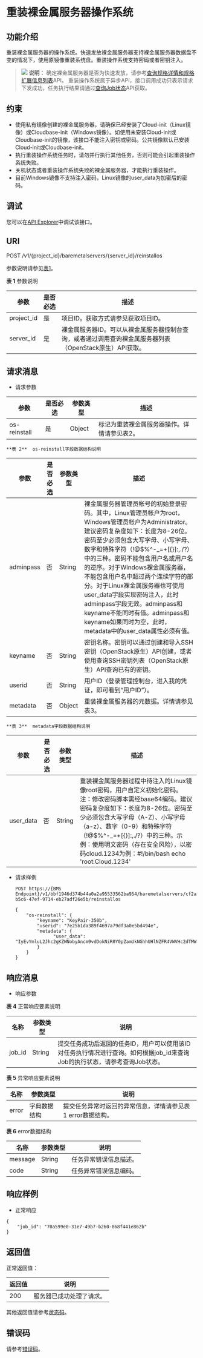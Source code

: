 # 重装裸金属服务器操作系统<a name="bms_api_0612"></a>

## 功能介绍<a name="section61372619"></a>

重装裸金属服务器的操作系统。快速发放裸金属服务器支持裸金属服务器数据盘不变的情况下，使用原镜像重装系统盘。重装操作系统支持密码或者密钥注入。

>![](public_sys-resources/icon-note.gif) **说明：** 
>确定裸金属服务器是否为快速发放，请参考[查询规格详情和规格扩展信息列表](查询规格详情和规格扩展信息列表.md)API。
>重装操作系统属于异步API，接口调用成功只表示请求下发成功，任务执行结果请通过[查询Job状态](查询Job状态.md)API获取。

## 约束<a name="section14303616615"></a>

-   使用私有镜像创建的裸金属服务器，请确保已经安装了Cloud-init（Linux镜像）或Cloudbase-init（Windows镜像）。如使用未安装Cloud-init或Cloudbase-init的镜像，该接口不能注入密钥或密码。公共镜像默认已安装Cloud-init或Cloudbase-init。
-   执行重装操作系统任务时，请勿并行执行其他任务，否则可能会引起重装操作系统失败。
-   关机状态或者重装操作系统失败的裸金属服务器，才能执行重装操作。
-   目前Windows镜像不支持注入密码，Linux镜像的user\_data为加密后的密码。

## 调试<a name="section28095313113"></a>

您可以在[API Explorer](https://apiexplorer.developer.huaweicloud.com/apiexplorer/doc?product=BMS&api=ReinstallBaremetalServerOs)中调试该接口。

## URI<a name="section15482662"></a>

POST /v1/\{project\_id\}/baremetalservers/\{server\_id\}/reinstallos

参数说明请参见[表1](#table55945983)。

**表 1**  参数说明

|参数|是否必选|描述|
|--|--|--|
|project_id|是|项目ID。获取方式请参见获取项目ID。|
|server_id|是|裸金属服务器ID。可以从裸金属服务器控制台查询，或者通过调用查询裸金属服务器列表（OpenStack原生）API获取。|


## 请求消息<a name="section5126234"></a>

-   请求参数

|参数|是否必选|参数类型|描述|
|--|--|--|--|
|os-reinstall|是|Object|标记为重装裸金属服务器操作。详情请参见表2。|


    **表 2**  os-reinstall字段数据结构说明

|参数|是否必选|参数类型|描述|
|--|--|--|--|
|adminpass|否|String|裸金属服务器管理员帐号的初始登录密码。其中，Linux管理员帐户为root，Windows管理员帐户为Administrator。建议密码复杂度如下：长度为8-26位。密码至少必须包含大写字母、小写字母、数字和特殊字符（!@$%^-_=+[{}]:,./?）中的三种。密码不能包含用户名或用户名的逆序。对于Windows裸金属服务器，不能包含用户名中超过两个连续字符的部分。对于Linux裸金属服务器也可使用user_data字段实现密码注入，此时adminpass字段无效。adminpass和keyname不能同时有值。adminpass和keyname如果同时为空，此时，metadata中的user_data属性必须有值。|
|keyname|否|String|密钥名称。密钥可以通过创建和导入SSH密钥（OpenStack原生）API创建，或者使用查询SSH密钥列表（OpenStack原生）API查询已有的密钥。|
|userid|否|String|用户ID（登录管理控制台，进入我的凭证，即可看到“用户ID”）。|
|metadata|否|Object|重装裸金属服务器的元数据。详情请参见表3。|


    **表 3**  metadata字段数据结构说明

|参数|是否必选|参数类型|描述|
|--|--|--|--|
|user_data|否|String|重装裸金属服务器过程中待注入的Linux镜像root密码，用户自定义初始化密码。注：修改密码脚本需经base64编码。建议密码复杂度如下：长度为8-26位。密码至少必须包含大写字母（A-Z）、小写字母（a-z）、数字（0-9）和特殊字符（!@$%^-_=+[{}]:,./?）中的三种。示例：使用明文密码（存在安全风险），以密码cloud.1234为例：#!/bin/bash echo 'root:Cloud.1234' | chpasswd ;使用密码：#!/bin/bash echo 'root:$6$V6azyeLwcD3CHlpY$BN3VVq18fmCkj66B4zdHLWevqcxlig/GpOkLcOhab9smJoLKYm/Tf9Hcwa6DpiPDhdHfGEAPajFmLZa0YDd910' | chpasswd -e此脚本需经base64编码方式编码。其中，$6$V6azyeLwcD3CHlpY$BN3VVq18fmCkj66B4zdHLWevqcxlig为密文密码，生成方法如下：生成加密盐值[root@test linux]# python -c "import crypt, getpass, pwd;print crypt.mksalt()" $6$V6azyeLwcD3CHlpY根据盐值生成密文密码[root@test linux]# python -c "import crypt, getpass, pwd;print crypt.crypt('Cloud.1234','\$6\$V6azyeLwcD3CHlpY')"  $6$V6azyeLwcD3CHlpY$BN3VVq18fmCkj66B4zdHLWevqcxlig/GpOkLcOhab9smJoLKYm/Tf9Hcwa6DpiPDhdHfGEAPajFmLZa0YDd910密文生成之后，修改密码脚本需经base64编码方式编码。|


-   请求样例

    ```
    POST https://{BMS Endpoint}/v1/bbf1946d374b44a0a2a95533562ba954/baremetalservers/cf2a8b97-b5c6-47ef-9714-eb27adf26e5b/reinstallos
    ```

    ```
    {
        "os-reinstall": {
            "keyname": "KeyPair-350b", 
            "userid": "7e25b1da389f4697a79df3a0e5bd494e", 
            "metadata": {
                  "user_data":  "IyEvYmluL2Jhc2gKZWNobyAncm9vdDokNiR0Y0pZamUkNGhhUHlNZFR4VWVHc2dTMWFmL1NsMm4vbXZzdy5wSFdjbTVBc084OWFhUFhGNXUvVnJ5OXJiYmZZSW45SmZac2k3SlRmd2Z6djJPbTBHRFZUZTd6RDEnIHwgY2hwYXNzd2QgLWU7"
            }
        }
    }
    ```


## 响应消息<a name="section1365381616361"></a>

-   响应参数

**表 4**  正常响应要素说明

|名称|参数类型|说明|
|--|--|--|
|job_id|String|提交任务成功后返回的任务ID，用户可以使用该ID对任务执行情况进行查询。如何根据job_id来查询Job的执行状态，请参考查询Job状态。|


**表 5**  异常响应要素说明

|名称|参数类型|说明|
|--|--|--|
|error|字典数据结构|提交任务异常时返回的异常信息，详情请参见表1 error数据结构。|


**表 6**  error数据结构

|名称|参数类型|说明|
|--|--|--|
|message|String|任务异常错误信息描述。|
|code|String|任务异常错误信息编码。|


## 响应样例<a name="section8507192318382"></a>

-   正常响应

```
{ 
    "job_id": "70a599e0-31e7-49b7-b260-868f441e862b" 
} 
```

## 返回值<a name="section868814916514"></a>

正常返回值：

|返回值|说明|
|--|--|
|200|服务器已成功处理了请求。|


其他返回值请参考[状态码](状态码.md)。

## 错误码<a name="section14752650154917"></a>

请参考[错误码](错误码.md)。

